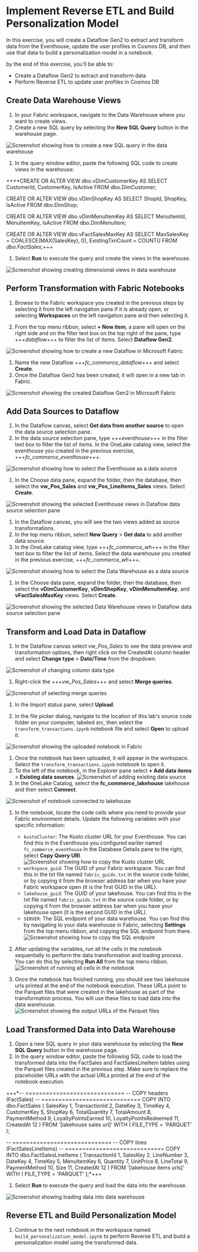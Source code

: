 # Implement Reverse ETL and Build Personalization Model

In this exercise, you will create a Dataflow Gen2 to extract and transform data from the Eventhouse, update the user profiles in Cosmos DB, and then use that data to build a personalization model in a notebook.

by the end of this exercise, you'll be able to:

- Create a Dataflow Gen2 to extract and transform data
- Perform Reverse ETL to update user profiles in Cosmos DB

## Create Data Warehouse Views

1. In your Fabric workspace, navigate to the Data Warehouse where you want to create views.
1. Create a new SQL query by selecting the **New SQL Query** button in the warehouse page.

![Screenshot showing how to create a new SQL query in the data warehouse](media/create-new-sql-query-warehouse.png)

1. In the query window editor, paste the following SQL code to create views in the warehouse:

+++*CREATE OR ALTER VIEW dbo.vDimCustomerKey AS
SELECT CustomerId, CustomerKey, IsActive FROM dbo.DimCustomer;

CREATE OR ALTER VIEW dbo.vDimShopKey AS
SELECT ShopId, ShopKey, IsActive FROM dbo.DimShop;

CREATE OR ALTER VIEW dbo.vDimMenuItemKey AS
SELECT MenuItemId, MenuItemKey, IsActive FROM dbo.DimMenuItem;

CREATE OR ALTER VIEW dbo.vFactSalesMaxKey AS
SELECT
  MaxSalesKey = COALESCE(MAX(SalesKey), 0),
  ExistingTxnCount = COUNT(*)
FROM dbo.FactSales;*+++

1. Select **Run** to execute the query and create the views in the warehouse.

  ![Screenshot showing creating dimensional views in data warehouse](media/create-dimensional-views.png)


## Perform Transformation with Fabric Notebooks

1. Browse to the Fabric workspace you created in the previous steps by selecting it from the left navigation pane if it is already open, or selecting **Workspaces** on the left navigation pane and then selecting it.

1. From the top menu ribbon, select **+ New item**, a pane will open on the right side and on the filter text box on the top right of the pane, type +++*dataflow*+++ to filter the list of items. Select **Dataflow Gen2**.

  ![Screenshot showing how to create a new Dataflow in Microsoft Fabric](media/create-dataflow.png)

1. Name the new Dataflow +++*fc_commerce_dataflow*+++ and select **Create**.
1. Once the Dataflow Gen2 has been created, it will open in a new tab in Fabric.

![Screenshot showing the created Dataflow Gen2 in Microsoft Fabric](media/dataflow-created.png)

## Add Data Sources to Dataflow

1. In the Dataflow canvas, select **Get data from another source** to open the data source selection pane.
1. In the data source selection pane, type +++*eventhouse*+++ in the filter text box to filter the list of items. In the OneLake catalog view, select the eventhouse you created in the previous exercise, +++*fc_commerce_eventhouse*+++.

  ![Screenshot showing how to select the Eventhouse as a data source](media/dataflow-select-eventhouse.png)

1. In the Choose data pane, expand the folder, then the database, then select the **vw_Pos_Sales** and **vw_Pos_LineItems_Sales** views. Select **Create**.

  ![Screenshot showing the selected Eventhouse views in Dataflow data source selection pane](media/dataflow-eventhouse-table-selected.png)

1. In the Dataflow canvas, you will see the two views added as source transformations.
1. In the top menu ribbon, select **New Query** > **Get data** to add another data source.
1. In the OneLake catalog view, type +++*fc_commerce_wh*+++ in the filter text box to filter the list of items. Select the data warehouse you created in the previous exercise, +++*fc_commerce_wh*+++.

  ![Screenshot showing how to select the Data Warehouse as a data source](media/dataflow-select-warehouse.png)

1. In the Choose data pane, expand the folder, then the database, then select the **vDimCustomerKey**, **vDimShopKey**, **vDimMenuItemKey**, and **vFactSalesMaxKey** views. Select **Create**.

  ![Screenshot showing the selected Data Warehouse views in Dataflow data source selection pane](media/dataflow-warehouse-tables-selected.png)

## Transform and Load Data in Dataflow

1. In the Dataflow canvas select *vw_Pos_Sales* to see the data preview and transformation options, then right click on the CreatedAt column header and select **Change type** > **Date/Time** from the dropdown.

  ![Screenshot of changing column data type](media/dataflow-change-column-type.png)

1. Right-click the +++*vw_Pos_Sales*+++ and select **Merge queries**.

  ![Screenshot of selecting merge queries](media/dataflow-merge-queries.png)

1. In the Import status pane, select **Upload**.

1. In the file picker dialog, navigate to the location of this lab's source code folder on your computer, labeled src, then select the `transform_transactions.ipynb` notebook file and select **Open** to upload it.

![Screenshot showing the uploaded notebook in Fabric](media/uploaded-notebook.png)

1. Once the notebook has been uploaded, it will appear in the workspace. Select the `transform_transactions.ipynb` notebook to open it.
1. To the left of the notebook, in the Explorer pane select **+ Add data items** > **Existing data sources**.
![Screenshot of adding existing data source](media/add-existing-data-source.png)
1. In the OneLake Catalog, select the **fc_commerce_lakehouse** lakehouse and then select **Connect**.

![Screenshot of notebook connected to lakehouse](media/connected-lakehouse.png)

1. In the notebook, locate the code cells where you need to provide your Fabric environment details. Update the following variables with your specific information:
   - `kustoCluster`: The Kusto cluster URL for your Eventhouse. You can find this in the Eventhouse you configured earlier named `fc_commerce_eventhouse` In the Database Details pane to the right, select **Copy Query URI**.
   ![Screenshot showing how to copy the Kusto cluster URL](media/copy-kusto-cluster-url.png)
   - `workspace_guid`: The GUID of your Fabric workspace. You can find this in the txt file named `fabric_guids.txt` in the source code folder, or by copying it from the browser address bar when you have your Fabric workspace open (it is the first GUID in the URL).
   - `lakehouse_guid`: The GUID of your lakehouse. You can find this in the txt file named `fabric_guids.txt` in the source code folder, or by copying it from the browser address bar when you have your lakehouse open (it is the second GUID in the URL).
   - `SERVER`: The SQL endpoint of your data warehouse. You can find this by navigating to your data warehouse in Fabric, selecting **Settings** from the top menu ribbon, and copying the SQL endpoint from there.
   ![Screenshot showing how to copy the SQL endpoint](media/copy-sql-endpoint.png)

1. After updating the variables, run all the cells in the notebook sequentially to perform the data transformation and loading process. You can do this by selecting **Run All** from the top menu ribbon.
![Screenshot of running all cells in the notebook](media/run-all-cells.png)

1. Once the notebook has finished running, you should see two lakehouse urls printed at the end of the notebook execution. These URLs point to the Parquet files that were created in the lakehouse as part of the transformation process. You will use these files to load data into the data warehouse.
![Screenshot showing the output URLs of the Parquet files](media/parquet-file-urls.png)

## Load Transformed Data into Data Warehouse
1. Open a new SQL query in your data warehouse by selecting the **New SQL Query** button in the warehouse page.
1. In the query window editor, paste the following SQL code to load the transformed data into the FactSales and FactSalesLineItem tables using the Parquet files created in the previous step. Make sure to replace the placeholder URLs with the actual URLs printed at the end of the notebook execution.

+++*-- =============================
-- COPY headers (FactSales)
-- =============================
COPY INTO dbo.FactSales
(
    SalesKey             1,
    TransactionId        2,
    DateKey              3,
    TimeKey              4,
    CustomerKey          5,
    ShopKey              6,
    TotalQuantity        7,
    TotalAmount          8,
    PaymentMethod        9,
    LoyaltyPointsEarned 10,
    LoyaltyPointsRedeemed 11,
    CreatedAt           12
)
FROM '[lakehouse sales url]' 
WITH (
    FILE_TYPE = 'PARQUET'
);



-- =============================
-- COPY lines (FactSalesLineItems)
-- =============================
COPY INTO dbo.FactSalesLineItems
(
    TransactionId  1,
    SalesKey       2,
    LineNumber     3,
    DateKey        4,
    TimeKey        5,
    MenuItemKey    6,
    Quantity       7,
    UnitPrice      8,
    LineTotal      9,
    PaymentMethod 10,
    Size          11,
    CreatedAt     12
)
FROM '[lakehouse items urls]' 
WITH (
    FILE_TYPE = 'PARQUET'
);*+++

1. Select **Run** to execute the query and load the data into the warehouse.

  ![Screenshot showing loading data into data warehouse](media/load-data-into-warehouse.png)

  ## Reverse ETL and Build Personalization Model
1. Continue to the next notebook in the workspace named `build_personalization_model.ipynb` to perform Reverse ETL and build a personalization model using the transformed data.